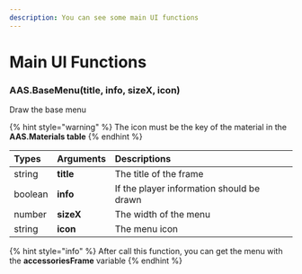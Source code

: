 ```yaml
---
description: You can see some main UI functions
---
```

# Main UI Functions

### AAS.BaseMenu(title, info, sizeX, icon)
Draw the base menu

{% hint style="warning" %}
The icon must be the key of the material in the **AAS.Materials table**
{% endhint %}

| Types | Arguments | Descriptions |
| :--- | :--- | :--- |
| string | **title** | The title of the frame |
| boolean | **info** | If the player information should be drawn |
| number | **sizeX** | The width of the menu |
| string | **icon** | The menu icon |

{% hint style="info" %}
After call this function, you can get the menu with the **accessoriesFrame** variable
{% endhint %}